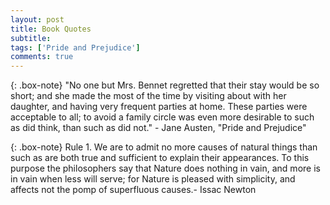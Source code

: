 ```yaml
---
layout: post
title: Book Quotes 
subtitle: 
tags: ['Pride and Prejudice']
comments: true
---
```

{: .box-note}
"No one but Mrs. Bennet regretted that their stay would be so short; and she made the most of the time by visiting about with her daughter, and having very frequent parties at home. These parties were acceptable to all; to avoid a family circle was even more desirable to such as did think, than such as did not." - Jane Austen, "Pride and Prejudice"


{: .box-note}
Rule 1. We are to admit no more causes of natural things than such as are both true and sufficient to explain their appearances. To this purpose the philosophers say that Nature does nothing in vain, and more is in vain when less will serve; for Nature is pleased with simplicity, and affects not the pomp of superfluous causes.- Issac Newton
